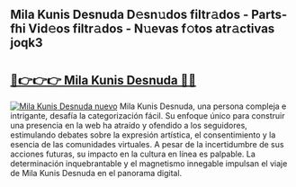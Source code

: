 ## Mila Kunis Desnuda D𝚎sn𝚞dos filtr𝚊dos - Parts-fhi Vid𝚎os filtr𝚊dos - N𝚞evas f𝚘tos atr𝚊ctivas joqk3

# <h2><a href="http://mbag5g.tromn.icu/?c=Mila+Kunis+Desnuda">🔗👉👉👉 Mila Kunis Desnuda 🔗🔗</a></h2>

[![Mila Kunis Desnuda nuevo](https://i.imgur.com/pEAQMta.gif)](http://mbag5g.tromn.icu/?c=Mila+Kunis+Desnuda)
Mila Kunis Desnuda, una persona compleja e intrigante, desafía la categorización fácil. Su enfoque único para construir una presencia en la web ha atraído y ofendido a los seguidores, estimulando debates sobre la expresión artística, el consentimiento y la esencia de las comunidades virtuales. A pesar de la incertidumbre de sus acciones futuras, su impacto en la cultura en línea es palpable. La determinación inquebrantable y el magnetismo innegable impulsan el viaje de Mila Kunis Desnuda en el panorama digital.
